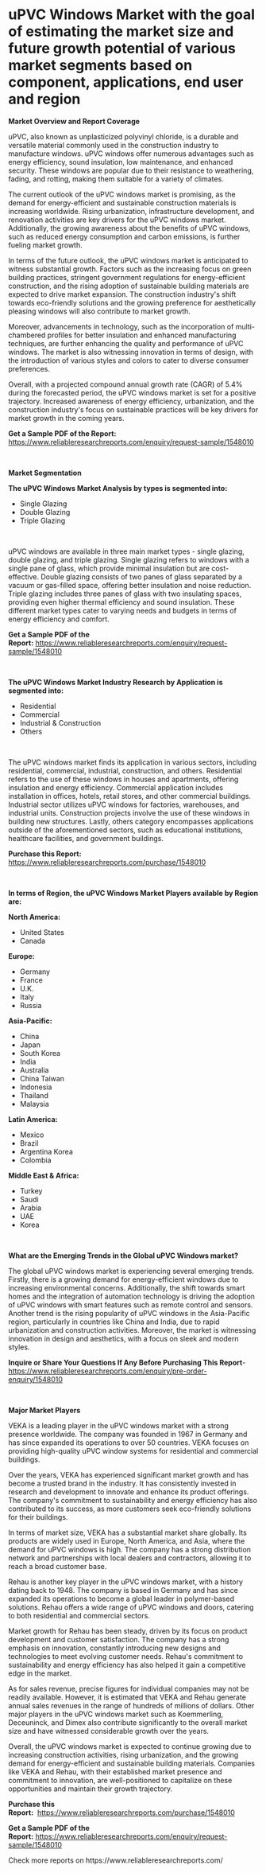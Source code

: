 <p><h1>uPVC Windows Market with the goal of estimating the market size and future growth potential of various market segments based on component, applications, end user and region</h1></p><p><strong>Market Overview and Report Coverage</strong></p>
<p><p>uPVC, also known as unplasticized polyvinyl chloride, is a durable and versatile material commonly used in the construction industry to manufacture windows. uPVC windows offer numerous advantages such as energy efficiency, sound insulation, low maintenance, and enhanced security. These windows are popular due to their resistance to weathering, fading, and rotting, making them suitable for a variety of climates.</p><p>The current outlook of the uPVC windows market is promising, as the demand for energy-efficient and sustainable construction materials is increasing worldwide. Rising urbanization, infrastructure development, and renovation activities are key drivers for the uPVC windows market. Additionally, the growing awareness about the benefits of uPVC windows, such as reduced energy consumption and carbon emissions, is further fueling market growth.</p><p>In terms of the future outlook, the uPVC windows market is anticipated to witness substantial growth. Factors such as the increasing focus on green building practices, stringent government regulations for energy-efficient construction, and the rising adoption of sustainable building materials are expected to drive market expansion. The construction industry's shift towards eco-friendly solutions and the growing preference for aesthetically pleasing windows will also contribute to market growth.</p><p>Moreover, advancements in technology, such as the incorporation of multi-chambered profiles for better insulation and enhanced manufacturing techniques, are further enhancing the quality and performance of uPVC windows. The market is also witnessing innovation in terms of design, with the introduction of various styles and colors to cater to diverse consumer preferences.</p><p>Overall, with a projected compound annual growth rate (CAGR) of 5.4% during the forecasted period, the uPVC windows market is set for a positive trajectory. Increased awareness of energy efficiency, urbanization, and the construction industry's focus on sustainable practices will be key drivers for market growth in the coming years.</p></p>
<p><strong>Get a Sample PDF of the Report:</strong> <a href="https://www.reliableresearchreports.com/enquiry/request-sample/1548010">https://www.reliableresearchreports.com/enquiry/request-sample/1548010</a></p>
<p>&nbsp;</p>
<p><strong>Market Segmentation</strong></p>
<p><strong>The uPVC Windows Market Analysis by types is segmented into:</strong></p>
<p><ul><li>Single Glazing</li><li>Double Glazing</li><li>Triple Glazing</li></ul></p>
<p>&nbsp;</p>
<p><p>uPVC windows are available in three main market types - single glazing, double glazing, and triple glazing. Single glazing refers to windows with a single pane of glass, which provide minimal insulation but are cost-effective. Double glazing consists of two panes of glass separated by a vacuum or gas-filled space, offering better insulation and noise reduction. Triple glazing includes three panes of glass with two insulating spaces, providing even higher thermal efficiency and sound insulation. These different market types cater to varying needs and budgets in terms of energy efficiency and comfort.</p></p>
<p><strong>Get a Sample PDF of the Report:</strong>&nbsp;<a href="https://www.reliableresearchreports.com/enquiry/request-sample/1548010">https://www.reliableresearchreports.com/enquiry/request-sample/1548010</a></p>
<p>&nbsp;</p>
<p><strong>The uPVC Windows Market Industry Research by Application is segmented into:</strong></p>
<p><ul><li>Residential</li><li>Commercial</li><li>Industrial & Construction</li><li>Others</li></ul></p>
<p>&nbsp;</p>
<p><p>The uPVC windows market finds its application in various sectors, including residential, commercial, industrial, construction, and others. Residential refers to the use of these windows in houses and apartments, offering insulation and energy efficiency. Commercial application includes installation in offices, hotels, retail stores, and other commercial buildings. Industrial sector utilizes uPVC windows for factories, warehouses, and industrial units. Construction projects involve the use of these windows in building new structures. Lastly, others category encompasses applications outside of the aforementioned sectors, such as educational institutions, healthcare facilities, and government buildings.</p></p>
<p><strong>Purchase this Report:</strong>&nbsp; <a href="https://www.reliableresearchreports.com/purchase/1548010">https://www.reliableresearchreports.com/purchase/1548010</a></p>
<p>&nbsp;</p>
<p><strong>In terms of Region, the uPVC Windows Market Players available by Region are:</strong></p>
<p>
    <p> <strong> North America: </strong>
        <ul>
            <li>United States</li>
            <li>Canada</li>
        </ul>
        </p> 
    <p> <strong> Europe: </strong>
        <ul>
            <li>Germany</li>
            <li>France</li>
            <li>U.K.</li>
            <li>Italy</li>
            <li>Russia</li>
        </ul>
        </p> 
    <p> <strong> Asia-Pacific: </strong>
        <ul>
            <li>China</li>
            <li>Japan</li>
            <li>South Korea</li>
            <li>India</li>
            <li>Australia</li>
            <li>China Taiwan</li>
            <li>Indonesia</li>
            <li>Thailand</li>
            <li>Malaysia</li>
        </ul>
        </p> 
    <p> <strong> Latin America: </strong>
        <ul>
            <li>Mexico</li>
            <li>Brazil</li>
            <li>Argentina Korea</li>
            <li>Colombia</li>
        </ul>
        </p> 
    <p> <strong> Middle East & Africa: </strong>
        <ul>
            <li>Turkey</li>
            <li>Saudi</li>
            <li>Arabia</li>
            <li>UAE</li>
            <li>Korea</li>
        </ul>
    </p>
    </p>
<p>&nbsp;</p>
<p><strong>What are the Emerging Trends in the Global uPVC Windows market?</strong></p>
<p><p>The global uPVC windows market is experiencing several emerging trends. Firstly, there is a growing demand for energy-efficient windows due to increasing environmental concerns. Additionally, the shift towards smart homes and the integration of automation technology is driving the adoption of uPVC windows with smart features such as remote control and sensors. Another trend is the rising popularity of uPVC windows in the Asia-Pacific region, particularly in countries like China and India, due to rapid urbanization and construction activities. Moreover, the market is witnessing innovation in design and aesthetics, with a focus on sleek and modern styles.</p></p>
<p><strong>Inquire or Share Your Questions If Any Before Purchasing This Report</strong>- <a href="https://www.reliableresearchreports.com/enquiry/pre-order-enquiry/1548010">https://www.reliableresearchreports.com/enquiry/pre-order-enquiry/1548010</a></p>
<p>&nbsp;</p>
<p><strong>Major Market Players</strong></p>
<p><p>VEKA is a leading player in the uPVC windows market with a strong presence worldwide. The company was founded in 1967 in Germany and has since expanded its operations to over 50 countries. VEKA focuses on providing high-quality uPVC window systems for residential and commercial buildings.</p><p>Over the years, VEKA has experienced significant market growth and has become a trusted brand in the industry. It has consistently invested in research and development to innovate and enhance its product offerings. The company's commitment to sustainability and energy efficiency has also contributed to its success, as more customers seek eco-friendly solutions for their buildings.</p><p>In terms of market size, VEKA has a substantial market share globally. Its products are widely used in Europe, North America, and Asia, where the demand for uPVC windows is high. The company has a strong distribution network and partnerships with local dealers and contractors, allowing it to reach a broad customer base.</p><p>Rehau is another key player in the uPVC windows market, with a history dating back to 1948. The company is based in Germany and has since expanded its operations to become a global leader in polymer-based solutions. Rehau offers a wide range of uPVC windows and doors, catering to both residential and commercial sectors.</p><p>Market growth for Rehau has been steady, driven by its focus on product development and customer satisfaction. The company has a strong emphasis on innovation, constantly introducing new designs and technologies to meet evolving customer needs. Rehau's commitment to sustainability and energy efficiency has also helped it gain a competitive edge in the market.</p><p>As for sales revenue, precise figures for individual companies may not be readily available. However, it is estimated that VEKA and Rehau generate annual sales revenues in the range of hundreds of millions of dollars. Other major players in the uPVC windows market such as Koemmerling, Deceuninck, and Dimex also contribute significantly to the overall market size and have witnessed considerable growth over the years.</p><p>Overall, the uPVC windows market is expected to continue growing due to increasing construction activities, rising urbanization, and the growing demand for energy-efficient and sustainable building materials. Companies like VEKA and Rehau, with their established market presence and commitment to innovation, are well-positioned to capitalize on these opportunities and maintain their growth trajectory.</p></p>
<p><strong>Purchase this Report:</strong>&nbsp;&nbsp;<a href="https://www.reliableresearchreports.com/purchase/1548010">https://www.reliableresearchreports.com/purchase/1548010</a></p>
<p></p>
<p><strong>Get a Sample PDF of the Report:</strong>&nbsp;<a href="https://www.reliableresearchreports.com/enquiry/request-sample/1548010">https://www.reliableresearchreports.com/enquiry/request-sample/1548010</a></p>
<p>Check more reports on https://www.reliableresearchreports.com/</p>